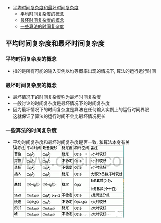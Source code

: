 <!-- TOC -->

- [平均时间复杂度和最坏时间复杂度](#平均时间复杂度和最坏时间复杂度)
    - [平均时间复杂度的概念](#平均时间复杂度的概念)
    - [最坏时间复杂度的概念](#最坏时间复杂度的概念)
    - [一些算法的时间复杂度](#一些算法的时间复杂度)

<!-- /TOC -->

## 平均时间复杂度和最坏时间复杂度  
### 平均时间复杂度的概念
- 指的是所有可能的输入实例以均等概率出现的情况下, 算法的运行运行时间

### 最坏时间复杂度的概念
- 最坏情况下的时间复杂度称为最坏时间复杂度  
- 一般讨论的时间复杂度是最坏情况下的时间复杂度
- 因为最坏情况下的时间复杂度是算法在任何输入实例上的运行时间界限  
  这就保证了算法的运行时间不会比最坏情况更长

### 一些算法的时间复杂度
- 平均时间复杂度和最坏时间复杂度是否一致, 和算法本身有关
![算法时间复杂度](../99.images/2020-05-12-11-41-52.png)